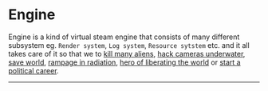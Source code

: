 # Engine

Engine is a kind of virtual steam engine that consists of many different subsystem eg. `Render system`,
`Log system`, `Resource sytstem` etc. and it all takes care of it so that we to [kill many aliens][Doom], [hack cameras underwater][Bioshock],
[save world][spellcross], [rampage in radiation][fallout], [hero of liberating the world][had] or [start a political career][mafie].

---

[doom]: https://en.wikipedia.org/wiki/Doom
[bioshock]: https://en.wikipedia.org/wiki/BioShock
[fallout]: https://en.wikipedia.org/wiki/Fallout
[spellcross]: https://en.wikipedia.org/wiki/Spellcross
[had]: https://en.wikipedia.org/wiki/Hidden_%26_Dangerous
[mafie]: https://en.wikipedia.org/wiki/Mafia:_The_City_of_Lost_Heaven
